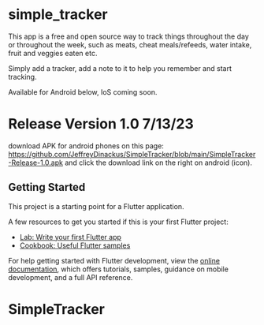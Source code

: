 # simple_tracker

<p>This app is a free and open source way to track things throughout the day or throughout the week, such as meats, cheat meals/refeeds, water intake, fruit and veggies eaten etc.</p>

<p>Simply add a tracker, add a note to it to help you remember and start tracking.</p>

<p>Available for Android below, IoS coming soon.</p>

# Release Version 1.0 7/13/23

<p>download APK for android phones on this page: <a href="https://github.com/JeffreyDinackus/SimpleTracker/blob/main/SimpleTracker-Release-1.0.apk">https://github.com/JeffreyDinackus/SimpleTracker/blob/main/SimpleTracker-Release-1.0.apk</a> and click the download link on the right on android (icon).</p>





## Getting Started

This project is a starting point for a Flutter application.

A few resources to get you started if this is your first Flutter project:

- [Lab: Write your first Flutter app](https://docs.flutter.dev/get-started/codelab)
- [Cookbook: Useful Flutter samples](https://docs.flutter.dev/cookbook)

For help getting started with Flutter development, view the
[online documentation](https://docs.flutter.dev/), which offers tutorials,
samples, guidance on mobile development, and a full API reference.
# SimpleTracker
